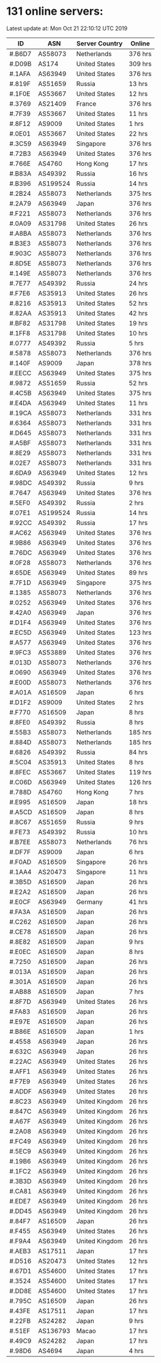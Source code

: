 # 131 online servers:

Latest update at: Mon Oct 21 22:10:12 UTC 2019

| ID | ASN | Server Country | Online |
| -- | --- | -------------- | ------ |
| #.B6D7 | AS58073 | Netherlands | 376 hrs |
| #.D09B | AS174 | United States | 309 hrs |
| #.1AFA | AS63949 | United States | 376 hrs |
| #.819F | AS51659 | Russia | 13 hrs |
| #.1F0E | AS53667 | United States | 12 hrs |
| #.3769 | AS21409 | France | 376 hrs |
| #.7F39 | AS53667 | United States | 11 hrs |
| #.8F12 | AS9009 | United States | 1 hrs |
| #.0E01 | AS53667 | United States | 22 hrs |
| #.3C59 | AS63949 | Singapore | 376 hrs |
| #.72B3 | AS63949 | United States | 376 hrs |
| #.766E | AS4760 | Hong Kong | 17 hrs |
| #.B83A | AS49392 | Russia | 16 hrs |
| #.B396 | AS199524 | Russia | 14 hrs |
| #.2B24 | AS58073 | Netherlands | 375 hrs |
| #.2A79 | AS63949 | Japan | 376 hrs |
| #.F221 | AS58073 | Netherlands | 376 hrs |
| #.0A09 | AS31798 | United States | 26 hrs |
| #.A8BA | AS58073 | Netherlands | 376 hrs |
| #.B3E3 | AS58073 | Netherlands | 376 hrs |
| #.903C | AS58073 | Netherlands | 376 hrs |
| #.8D5E | AS58073 | Netherlands | 376 hrs |
| #.149E | AS58073 | Netherlands | 376 hrs |
| #.7E77 | AS49392 | Russia | 24 hrs |
| #.F7E6 | AS35913 | United States | 26 hrs |
| #.8216 | AS35913 | United States | 52 hrs |
| #.82AA | AS35913 | United States | 42 hrs |
| #.BF82 | AS31798 | United States | 19 hrs |
| #.1FF8 | AS31798 | United States | 10 hrs |
| #.0777 | AS49392 | Russia | 5 hrs |
| #.5878 | AS58073 | Netherlands | 376 hrs |
| #.140F | AS9009 | Japan | 378 hrs |
| #.EECC | AS63949 | United States | 375 hrs |
| #.9872 | AS51659 | Russia | 52 hrs |
| #.4C5B | AS63949 | United States | 375 hrs |
| #.E4DA | AS63949 | United States | 11 hrs |
| #.19CA | AS58073 | Netherlands | 331 hrs |
| #.6364 | AS58073 | Netherlands | 331 hrs |
| #.D645 | AS58073 | Netherlands | 331 hrs |
| #.A5BF | AS58073 | Netherlands | 331 hrs |
| #.8E29 | AS58073 | Netherlands | 331 hrs |
| #.02E7 | AS58073 | Netherlands | 331 hrs |
| #.6DA9 | AS63949 | United States | 12 hrs |
| #.98DC | AS49392 | Russia | 9 hrs |
| #.7647 | AS63949 | United States | 376 hrs |
| #.5EF0 | AS49392 | Russia | 2 hrs |
| #.07E1 | AS199524 | Russia | 14 hrs |
| #.92CC | AS49392 | Russia | 17 hrs |
| #.AC62 | AS63949 | United States | 376 hrs |
| #.9B86 | AS63949 | United States | 376 hrs |
| #.76DC | AS63949 | United States | 376 hrs |
| #.0F28 | AS58073 | Netherlands | 376 hrs |
| #.65DE | AS63949 | United States | 89 hrs |
| #.7F1D | AS63949 | Singapore | 375 hrs |
| #.1385 | AS58073 | Netherlands | 376 hrs |
| #.0252 | AS63949 | United States | 376 hrs |
| #.42A0 | AS63949 | Japan | 376 hrs |
| #.D1F4 | AS63949 | United States | 376 hrs |
| #.EC5D | AS63949 | United States | 123 hrs |
| #.A577 | AS63949 | United States | 376 hrs |
| #.9FC3 | AS53889 | United States | 376 hrs |
| #.013D | AS58073 | Netherlands | 376 hrs |
| #.0690 | AS63949 | United States | 376 hrs |
| #.E00D | AS58073 | Netherlands | 376 hrs |
| #.A01A | AS16509 | Japan | 6 hrs |
| #.D1F2 | AS9009 | United States | 2 hrs |
| #.F770 | AS16509 | Japan | 8 hrs |
| #.8FE0 | AS49392 | Russia | 8 hrs |
| #.55B3 | AS58073 | Netherlands | 185 hrs |
| #.884D | AS58073 | Netherlands | 185 hrs |
| #.6826 | AS49392 | Russia | 84 hrs |
| #.5C04 | AS35913 | United States | 8 hrs |
| #.8FEC | AS53667 | United States | 119 hrs |
| #.C06D | AS63949 | United States | 126 hrs |
| #.788D | AS4760 | Hong Kong | 7 hrs |
| #.E995 | AS16509 | Japan | 18 hrs |
| #.A5CD | AS16509 | Japan | 8 hrs |
| #.8C67 | AS51659 | Russia | 9 hrs |
| #.FE73 | AS49392 | Russia | 10 hrs |
| #.B7EE | AS58073 | Netherlands | 76 hrs |
| #.DF7F | AS9009 | Japan | 6 hrs |
| #.F0AD | AS16509 | Singapore | 26 hrs |
| #.1AA4 | AS20473 | Singapore | 11 hrs |
| #.3B5D | AS16509 | Japan | 26 hrs |
| #.E2A2 | AS16509 | Japan | 26 hrs |
| #.E0CF | AS63949 | Germany | 41 hrs |
| #.FA3A | AS16509 | Japan | 26 hrs |
| #.C262 | AS16509 | Japan | 26 hrs |
| #.CE78 | AS16509 | Japan | 26 hrs |
| #.8E82 | AS16509 | Japan | 9 hrs |
| #.E0EC | AS16509 | Japan | 8 hrs |
| #.7250 | AS16509 | Japan | 26 hrs |
| #.013A | AS16509 | Japan | 26 hrs |
| #.301A | AS16509 | Japan | 26 hrs |
| #.AB88 | AS16509 | Japan | 7 hrs |
| #.8F7D | AS63949 | United States | 26 hrs |
| #.FA83 | AS16509 | Japan | 26 hrs |
| #.E97E | AS16509 | Japan | 26 hrs |
| #.B86E | AS16509 | Japan | 1 hrs |
| #.4558 | AS63949 | Japan | 26 hrs |
| #.632C | AS63949 | Japan | 26 hrs |
| #.22AC | AS63949 | United States | 26 hrs |
| #.AFF1 | AS63949 | United States | 26 hrs |
| #.F7E9 | AS63949 | United States | 26 hrs |
| #.ADDF | AS63949 | United States | 26 hrs |
| #.8C23 | AS63949 | United Kingdom | 26 hrs |
| #.847C | AS63949 | United Kingdom | 26 hrs |
| #.A67F | AS63949 | United Kingdom | 26 hrs |
| #.2A08 | AS63949 | United Kingdom | 26 hrs |
| #.FC49 | AS63949 | United Kingdom | 26 hrs |
| #.5EC9 | AS63949 | United Kingdom | 26 hrs |
| #.19B6 | AS63949 | United Kingdom | 26 hrs |
| #.1FC2 | AS63949 | United Kingdom | 26 hrs |
| #.3B3D | AS63949 | United Kingdom | 26 hrs |
| #.CA81 | AS63949 | United Kingdom | 26 hrs |
| #.EDE7 | AS63949 | United Kingdom | 26 hrs |
| #.DD45 | AS63949 | United Kingdom | 26 hrs |
| #.84F7 | AS16509 | Japan | 26 hrs |
| #.F455 | AS63949 | United States | 26 hrs |
| #.F9A4 | AS63949 | United Kingdom | 26 hrs |
| #.AEB3 | AS17511 | Japan | 17 hrs |
| #.D516 | AS20473 | United States | 12 hrs |
| #.67D1 | AS54600 | United States | 17 hrs |
| #.3524 | AS54600 | United States | 17 hrs |
| #.DD8E | AS54600 | United States | 17 hrs |
| #.795C | AS16509 | Japan | 26 hrs |
| #.43FE | AS17511 | Japan | 17 hrs |
| #.22FB | AS24282 | Japan | 9 hrs |
| #.51EF | AS136793 | Macao | 17 hrs |
| #.49C9 | AS24282 | Japan | 17 hrs |
| #.98D6 | AS4694 | Japan | 4 hrs |

